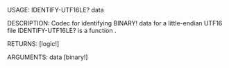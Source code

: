 USAGE:
     IDENTIFY-UTF16LE? data 

DESCRIPTION:
     Codec for identifying BINARY! data for a little-endian UTF16 file
     IDENTIFY-UTF16LE? is a function .

RETURNS: [logic!]

ARGUMENTS:
    data [binary!]
